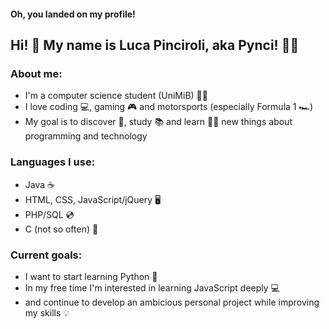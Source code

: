 #### Oh, you landed on my profile!
## Hi! 👋 My name is Luca Pinciroli, aka Pynci! :man_student:

### About me:
* I'm a computer science student (UniMiB) 🧑‍🎓
* I love coding :computer:, gaming :video_game: and motorsports (especially Formula 1 :racing_car:)
* My goal is to discover 🧭, study 📚 and learn 👨‍💻 new things about programming and technology

### Languages I use:
* Java ☕
* HTML, CSS, JavaScript/jQuery 🖥️
* PHP/SQL :cd:
* C (not so often) 🧮

### Current goals:
* I want to start learning Python 🐍
* In my free time I'm interested in learning JavaScript deeply 💻
* and continue to develop an ambicious personal project while improving my skills 💡
